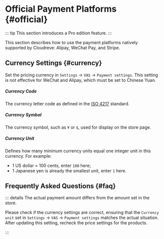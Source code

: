# Official Payment Platforms {#official}

::: tip <Badge type="tip" text="Pro edition" />
This section introduces a Pro edition feature.
:::

This section describes how to use the payment platforms natively supported by Cloudreve: Alipay, WeChat Pay, and Stripe.

## Currency Settings {#currency}

Set the pricing currency in `Settings` -> `VAS` -> `Payment settings`. This setting is not effective for WeChat and Alipay, which must be set to Chinese Yuan.

##### Currency Code

The currency letter code as defined in the [ISO 4217](https://en.wikipedia.org/wiki/ISO_4217) standard.

##### Currency Symbol

The currency symbol, such as `¥` or `$`, used for display on the store page.

##### Currency Unit

Defines how many minimum currency units equal one integer unit in this currency. For example:

- 1 US dollar = 100 cents, enter `100` here;
- 1 Japanese yen is already the smallest unit, enter `1` here.

## Frequently Asked Questions {#faq}

::: details The actual payment amount differs from the amount set in the store.

Please check if the currency settings are correct, ensuring that the `Currency unit` set in `Settings` -> `VAS` -> `Payment settings` matches the actual situation. After updating this setting, recheck the price settings for the products.

:::
